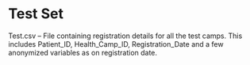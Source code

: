 # Test Set

Test.csv – File containing registration details for all the test camps. This includes Patient_ID, Health_Camp_ID,
Registration_Date and a few anonymized variables as on registration date.
